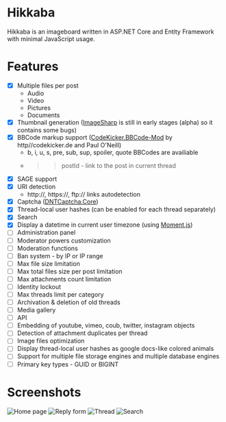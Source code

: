 Hikkaba
=====

Hikkaba is an imageboard written in ASP.NET Core and Entity Framework with minimal JavaScript usage.

Features
========

- [x] Multiple files per post
   * Audio
   * Video
   * Pictures
   * Documents
- [x] Thumbnail generation ([ImageSharp](https://github.com/JimBobSquarePants/ImageSharp) is still in early stages (alpha) so it contains some bugs)
- [x] BBCode markup support ([CodeKicker.BBCode-Mod](https://github.com/Pablissimo/CodeKicker.BBCode-Mod) by http//codekicker.de and Paul O'Neill)
   * b, i, u, s, pre, sub, sup, spoiler, quote BBCodes are availiable
   * >>postId - link to the post in current thread
- [x] SAGE support
- [x] URI detection
   * http://, https://, ftp:// links autodetection
- [x] Captcha ([DNTCaptcha.Core](https://github.com/VahidN/DNTCaptcha.Core))
- [x] Thread-local user hashes (can be enabled for each thread separately)
- [x] Search
- [x] Display a datetime in current user timezone (using [Moment.js](http://momentjs.com/))
- [ ] Administration panel
- [ ] Moderator powers customization
- [ ] Moderation functions
- [ ] Ban system - by IP or IP range
- [ ] Max file size limitation
- [ ] Max total files size per post limitation
- [ ] Max attachments count limitation
- [ ] Identity lockout
- [ ] Max threads limit per category
- [ ] Archivation & deletion of old threads
- [ ] Media gallery
- [ ] API
- [ ] Embedding of youtube, vimeo, coub, twitter, instagram objects
- [ ] Detection of attachment duplicates per thread
- [ ] Image files optimization
- [ ] Display thread-local user hashes as google docs-like colored animals
- [ ] Support for multiple file storage engines and multiple database engines
- [ ] Primary key types - GUID or BIGINT

Screenshots
========

![Home page](http://i.imgur.com/VSqxCqE.png)
![Reply form](http://i.imgur.com/aVO3paD.png)
![Thread](http://i.imgur.com/OLJ8YS6.png)
![Search](http://i.imgur.com/wkp4WoR.png)